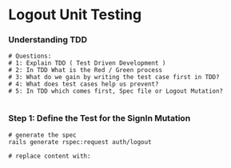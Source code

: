 # Logout Unit Testing

### Understanding TDD
```
# Questions:
# 1: Explain TDD ( Test Driven Development )
# 2: In TDD What is the Red / Green process
# 3: What do we gain by writing the test case first in TDD?
# 4: What does test cases help us prevent?
# 5: In TDD which comes first, Spec file or Logout Mutation?
```

```
```

### Step 1: Define the Test for the SignIn Mutation
```
# generate the spec
rails generate rspec:request auth/logout

# replace content with:


```